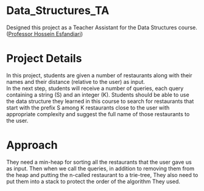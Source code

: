# Data_Structures_TA
Designed this project as a Teacher Assistant for the Data Structures course.([Professor Hossein Esfandiari](https://scholar.google.com/citations?user=Rt8ppJsAAAAJ&hl=en))

# Project Details
In this project, students are given a number of restaurants along with their names and their distance (relative to the user) as input.  
In the next step, students will receive a number of queries, each query containing a string (S) and an integer (K).
Students should be able to use the data structure they learned in this course to search for restaurants that start with the prefix S among K restaurants close to the user with appropriate complexity and suggest the full name of those restaurants to the user.

# Approach
They need a min-heap for sorting all the restaurants that the user gave us as input. Then when we call the queries, in addition to removing them from the heap and putting the n-called restaurant to a trie-tree, They also need to put them into a stack to protect the order of the algorithm They used.
